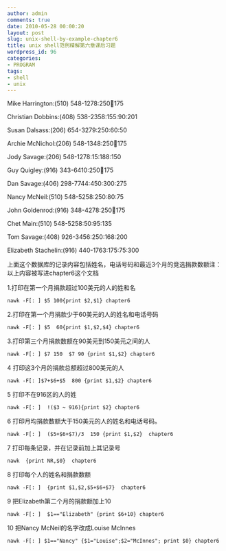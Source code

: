 ```yaml
---
author: admin
comments: true
date: 2010-05-28 00:00:20
layout: post
slug: unix-shell-by-example-chapter6
title: unix shell范例精解第六章课后习题
wordpress_id: 96
categories:
- PROGRAM
tags:
- shell
- unix
---
```


Mike Harrington:(510) 548-1278:250:100:175

Christian Dobbins:(408) 538-2358:155:90:201

Susan Dalsass:(206) 654-3279:250:60:50

Archie McNichol:(206) 548-1348:250:100:175

Jody Savage:(206) 548-1278:15:188:150

Guy Quigley:(916) 343-6410:250:100:175

Dan Savage:(406) 298-7744:450:300:275

Nancy McNeil:(510) 548-5258:250:80:75

John Goldenrod:(916) 348-4278:250:100:175

Chet Main:(510) 548-5258:50:95:135

Tom Savage:(408) 926-3456:250:168:200

Elizabeth Stachelin:(916) 440-1763:175:75:300

上面这个数据库的记录内容包括姓名，电话号码和最近3个月的竞选捐款数额<!-- more -->注：以上内容被写进chapter6这个文档

1.打印在第一个月捐款超过100美元的人的姓和名

    nawk -F[: ] $5 100{print $2,$1} chapter6

2.打印在第一个月捐款少于60美元的人的姓名和电话号码

    nawk -F[: ] $5  60{print $1,$2,$4} chapter6

3.打印第三个月捐款数额在90美元到150美元之间的人

    nawk -F[: ] $7 150  $7 90 {print $1,$2} chapter6

4 打印这3个月的捐款总额超过800美元的人

    nawk -F[: ]$7+$6+$5  800 {print $1,$2} chapter6

5 打印不在916区的人的姓

    nawk -F[: ]  !($3 ~ 916){print $2} chapter6

6 打印月均捐款数额大于150美元的人的姓名和电话号码。

    nawk -F[: ]  ($5+$6+$7)/3  150 {print $1,$2}  chapter6

7 打印每条记录，并在记录前加上其记录号

    nawk  {print NR,$0}  chapter6

8 打印每个人的姓名和捐款数额

    nawk -F[: ]  {print $1,$2,$5+$6+$7}  chapter6

9 把Elizabeth第二个月的捐款额加上10

    nawk -F[: ]  $1=="Elizabeth" {print $6+10} chapter6

10 把Nancy McNeil的名字改成Louise McInnes

    nawk -F[: ] $1=="Nancy" {$1="Louise";$2="McInnes"; print $0} chapter6

